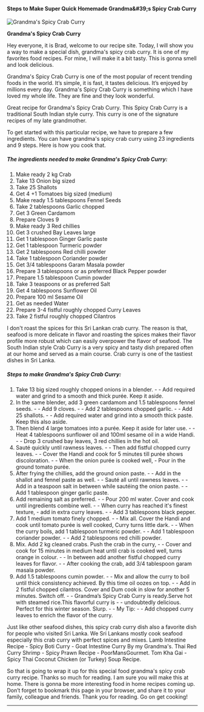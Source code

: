             

#### Steps to Make Super Quick Homemade Grandma&amp;#39;s Spicy Crab Curry

![Grandma's Spicy Crab Curry](https://img-global.cpcdn.com/recipes/211c2bfde5ba8c90/751x532cq70/grandmas-spicy-crab-curry-recipe-main-photo.jpg)

**Grandma's Spicy Crab Curry**

Hey everyone, it is Brad, welcome to our recipe site. Today, I will show you a way to make a special dish, grandma's spicy crab curry. It is one of my favorites food recipes. For mine, I will make it a bit tasty. This is gonna smell and look delicious.

Grandma's Spicy Crab Curry is one of the most popular of recent trending foods in the world. It’s simple, it is fast, it tastes delicious. It’s enjoyed by millions every day. Grandma's Spicy Crab Curry is something which I have loved my whole life. They are fine and they look wonderful.

Great recipe for Grandma's Spicy Crab Curry. This Spicy Crab Curry is a traditional South Indian style curry. This curry is one of the signature recipes of my late grandmother.

To get started with this particular recipe, we have to prepare a few ingredients. You can have grandma's spicy crab curry using 23 ingredients and 9 steps. Here is how you cook that.

##### The ingredients needed to make Grandma's Spicy Crab Curry:

1.  Make ready 2 kg Crab
2.  Take 13 Onion big sized
3.  Take 25 Shallots
4.  Get 4 +1 Tomatoes big sized (medium)
5.  Make ready 1.5 tablespoons Fennel Seeds
6.  Take 2 tablespoons Garlic chopped
7.  Get 3 Green Cardamom
8.  Prepare Cloves 9
9.  Make ready 3 Red chillies
10.  Get 3 crushed Bay Leaves large
11.  Get 1 tablespoon Ginger Garlic paste
12.  Get 1 tablespoon Turmeric powder
13.  Get 2 tablespoons Red chilli powder
14.  Take 1 tablespoon Coriander powder
15.  Get 3/4 tablespoons Garam Masala powder
16.  Prepare 3 tablespoons or as preferred Black Pepper powder
17.  Prepare 1.5 tablespoon Cumin powder
18.  Take 3 teaspoons or as preferred Salt
19.  Get 4 tablespoons Sunflower Oil
20.  Prepare 100 ml Sesame Oil
21.  Get as needed Water
22.  Prepare 3-4 fistful roughly chopped Curry Leaves
23.  Take 2 fistful roughly chopped Cilantros

I don't roast the spices for this Sri Lankan crab curry. The reason is that, seafood is more delicate in flavor and roasting the spices makes their flavor profile more robust which can easily overpower the flavor of seafood. The South Indian style Crab Curry is a very spicy and tasty dish prepared often at our home and served as a main course. Crab curry is one of the tastiest dishes in Sri Lanka.

##### Steps to make Grandma's Spicy Crab Curry:

1.  Take 13 big sized roughly chopped onions in a blender. - - Add required water and grind to a smooth and thick purée. Keep it aside.
2.  In the same blender, add 3 green cardamom and 1.5 tablespoons fennel seeds. - - Add 9 cloves. - - Add 2 tablespoons chopped garlic. - - Add 25 shallots. - - Add required water and grind into a smooth thick paste. Keep this also aside.
3.  Then blend 4 large tomatoes into a purée. Keep it aside for later use. - - Heat 4 tablespoons sunflower oil and 100ml sesame oil in a wide Handi. - - Drop 3 crushed bay leaves, 3 red chillies in the hot oil.
4.  Sauté quickly until rawness leaves. - - Then add fistful chopped curry leaves. - - Cover the Handi and cook for 5 minutes till purée shows discoloration. - - When the onion purée is cooked well, - Pour in the ground tomato purée.
5.  After frying the chillies, add the ground onion paste. - - Add in the shallot and fennel paste as well. - - Sauté all until rawness leaves. - - Add in a teaspoon salt in between while sautéing the onion paste. - - Add 1 tablespoon ginger garlic paste.
6.  Add remaining salt as preferred. - - Pour 200 ml water. Cover and cook until ingredients combine well. - - When curry has reached it's finest texture, - add in extra curry leaves. - - Add 3 tablespoons black pepper.
7.  Add 1 medium tomato finely chopped. - - Mix all. Cover the Handi and cook until tomato purée is well cooked, Curry turns little dark. - - When the curry boils, add 1 tablespoon turmeric powder. - - Add 1 tablespoon coriander powder. - - Add 2 tablespoons red chilli powder.
8.  Mix. Add 2 kg cleaned crabs. Push the crab in the curry, - - Cover and cook for 15 minutes in medium heat until crab is cooked well, turns orange in colour. - - In between add another fistful chopped curry leaves for flavor. - - After cooking the crab, add 3/4 tablespoon garam masala powder.
9.  Add 1.5 tablespoons cumin powder. - - Mix and allow the curry to boil until thick consistency achieved. By this time oil oozes on top. - - Add in 2 fistful chopped cilantros. Cover and Dum cook in slow for another 5 minutes. Switch off. - - Grandma’s Spicy Crab Curry is ready.Serve hot with steamed rice.This flavorful curry is - - undoubtedly delicious. Perfect for this winter season. Slurp. - - My Tip: - - Add chopped curry leaves to enrich the flavor of the curry.

Just like other seafood dishes, this spicy crab curry dish also a favorite dish for people who visited Sri Lanka. We Sri Lankans mostly cook seafood especially this crab curry with perfect spices and mixes. Lamb Intestine Recipe - Spicy Boti Curry - Goat Intestine Curry By my Grandma's. Thai Red Curry Shrimp - Spicy Prawn Recipe - PoorMansGourmet. Tom Kha Gai - Spicy Thai Coconut Chicken (or Turkey) Soup Recipe.

So that is going to wrap it up for this special food grandma's spicy crab curry recipe. Thanks so much for reading. I am sure you will make this at home. There is gonna be more interesting food in home recipes coming up. Don’t forget to bookmark this page in your browser, and share it to your family, colleague and friends. Thank you for reading. Go on get cooking!

* * *